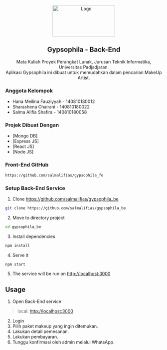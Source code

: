 <!-- PROJECT LOGO -->
<br />
<p align="center">
  <a href="https://github.com/salmalifias/gypsophila_fe/blob/master/src/assets/images/gypsophilagelap.png">
    <img src="https://github.com/salmalifias/gypsophila_fe/blob/master/src/assets/images/gypsophilagelap.png" alt="Logo" width="200" height="100">
  </a>

  <h2 align="center">Gypsophila - Back-End</h2>
<p align="center">
    Mata Kuliah Proyek Perangkat Lunak, Jurusan Teknik Informatika, Universitas Padjadjaran.
    <br />
    Aplikasi Gypsophila ini dibuat untuk memudahkan dalam pencarian MakeUp Artist.
    <br />
</p>

### Anggota Kelompok
* Hana Meilina Fauziyyah - 140810180012
* Sharashena Chairani - 140810180022
* Salma Alifia Shafira - 140810180058
 
### Projek Dibuat Dengan
* [Mongo DB]
* [Express JS]
* [React JS]
* [Node JS]

### Front-End GitHub
```sh
https://github.com/salmalifias/gypsophila_fe
```

### Setup Back-End Service
1. Clone https://github.com/salmalifias/gypsophila_be
```sh
git clone https://github.com/salmalifias/gypsophila_be
```
2. Move to directory project
```sh
cd gypsophila_be
```
3. Install dependencies
```sh
npm install
```
4. Serve it
```sh
npm start
```
5. The service will be run on [http://localhost:3000](http://localhost:3000)

## Usage
1. Open Back-End service 
> local: [http://localhost:3000](http://localhost:3000) <br>
2. Login
3. Pilih paket makeup yang ingin ditemukan.
4. Lakukan detail pemesanan.
5. Lakukan pembayaran.
6. Tunggu konfirmasi oleh admin melalui WhatsApp.
